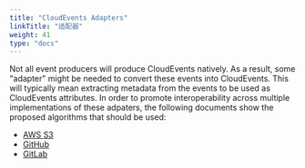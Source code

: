 ```yaml
---
title: "CloudEvents Adapters"
linkTitle: "适配器"
weight: 41
type: "docs"
---
```


Not all event producers will produce CloudEvents natively. As a result,
some "adapter" might be needed to convert these events into CloudEvents.
This will typically mean extracting metadata from the events to be used as
CloudEvents attributes. In order to promote interoperability across multiple
implementations of these adpaters, the following documents show the proposed
algorithms that should be used:

- [AWS S3](adapters/aws-s3.md)
- [GitHub](adapters/github.md)
- [GitLab](adapters/gitlab.md)
